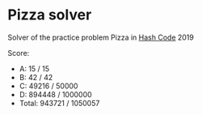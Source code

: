 # Pizza solver

Solver of the practice problem Pizza in [Hash Code](https://codingcompetitions.withgoogle.com/hashcode) 2019

Score:

* A: 15 / 15
* B: 42 / 42
* C: 49216 / 50000
* D: 894448 / 1000000
* Total: 943721 / 1050057
